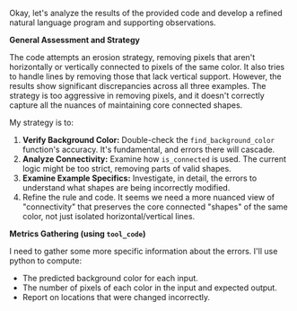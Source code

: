 Okay, let's analyze the results of the provided code and develop a refined natural language program and supporting observations.

**General Assessment and Strategy**

The code attempts an erosion strategy, removing pixels that aren't horizontally or vertically connected to pixels of the same color. It also tries to handle lines by removing those that lack vertical support.  However, the results show significant discrepancies across all three examples. The strategy is too aggressive in removing pixels, and it doesn't correctly capture all the nuances of maintaining core connected shapes.

My strategy is to:

1.  **Verify Background Color:**  Double-check the `find_background_color` function's accuracy. It's fundamental, and errors there will cascade.
2.  **Analyze Connectivity:** Examine how `is_connected` is used.  The current logic might be too strict, removing parts of valid shapes.
3. **Examine Example Specifics:** Investigate, in detail, the errors to understand what shapes are being incorrectly modified.
4. Refine the rule and code. It seems we need a more nuanced view of "connectivity" that preserves the core connected "shapes" of the same color, not just isolated horizontal/vertical lines.

**Metrics Gathering (using `tool_code`)**

I need to gather some more specific information about the errors. I'll use python to compute:

*   The predicted background color for each input.
*   The number of pixels of each color in the input and expected output.
* Report on locations that were changed incorrectly.

